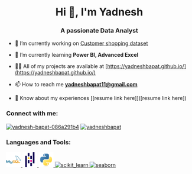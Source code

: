 <h1 align="center">Hi 👋, I'm Yadnesh</h1>
<h3 align="center">A passionate Data Analyst</h3>

- 🔭 I’m currently working on [Customer shopping dataset](https://yadneshbapat.github.io/project3.html)

- 🌱 I’m currently learning **Power BI, Advanced Excel**

- 👨‍💻 All of my projects are available at [https://yadneshbapat.github.io/](https://yadneshbapat.github.io/)

- 📫 How to reach me **yadneshbapat11@gmail.com**

- 📄 Know about my experiences [[resume link here]]([resume link here])

<h3 align="left">Connect with me:</h3>
<p align="left">
<a href="https://linkedin.com/in/yadnesh-bapat-086a291b4" target="blank"><img align="center" src="https://raw.githubusercontent.com/rahuldkjain/github-profile-readme-generator/master/src/images/icons/Social/linked-in-alt.svg" alt="yadnesh-bapat-086a291b4" height="30" width="40" /></a>
<a href="https://kaggle.com/yadneshbapat" target="blank"><img align="center" src="https://raw.githubusercontent.com/rahuldkjain/github-profile-readme-generator/master/src/images/icons/Social/kaggle.svg" alt="yadneshbapat" height="30" width="40" /></a>
</p>

<h3 align="left">Languages and Tools:</h3>
<p align="left"> <a href="https://www.mysql.com/" target="_blank" rel="noreferrer"> <img src="https://raw.githubusercontent.com/devicons/devicon/master/icons/mysql/mysql-original-wordmark.svg" alt="mysql" width="40" height="40"/> </a> <a href="https://pandas.pydata.org/" target="_blank" rel="noreferrer"> <img src="https://raw.githubusercontent.com/devicons/devicon/2ae2a900d2f041da66e950e4d48052658d850630/icons/pandas/pandas-original.svg" alt="pandas" width="40" height="40"/> </a> <a href="https://www.python.org" target="_blank" rel="noreferrer"> <img src="https://raw.githubusercontent.com/devicons/devicon/master/icons/python/python-original.svg" alt="python" width="40" height="40"/> </a> <a href="https://scikit-learn.org/" target="_blank" rel="noreferrer"> <img src="https://upload.wikimedia.org/wikipedia/commons/0/05/Scikit_learn_logo_small.svg" alt="scikit_learn" width="40" height="40"/> </a> <a href="https://seaborn.pydata.org/" target="_blank" rel="noreferrer"> <img src="https://seaborn.pydata.org/_images/logo-mark-lightbg.svg" alt="seaborn" width="40" height="40"/> </a> </p>
